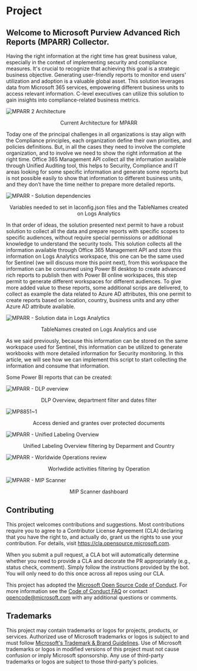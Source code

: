 # Project

## Welcome to Microsoft Purview Advanced Rich Reports (MPARR) Collector.

Having the right information at the right time has great business value, especially in the context of implementing security and compliance measures.  It's crucial to recognize that achieving this goal is a strategic business objective. Generating user-friendly reports to monitor end users' utilization and adoption is a valuable global asset.  This solution leverages data from Microsoft 365 services, empowering different business units to access relevant information. C-level executives can utilize this solution to gain insights into compliance-related business metrics.

![MPARR 2 Architecture](https://github.com/microsoft/Microsoft-Purview-Advanced-Rich-Reports-MPARR-Collector/assets/44684110/766fd0fb-ffb5-413c-a909-ec0d4bffa867)
<p align="center">Current Architecture for MPARR</p>

Today one of the principal challenges in all organizations is stay align with the Compliance principles, each organization define their own priorities, and policies definitions. But, in all the cases they need to involve the complete organization, and to involve we need to show the right information at the right time.
Office 365 Management API collect all the information available through Unified Auditing tool, this helps to Security, Compliance and IT areas looking for some specific information and generate some reports but is not possible easily to show that information to different business units, and they don’t have the time neither to prepare more detailed reports.

![MPARR - Solution dependencies](https://github.com/microsoft/Microsoft-Purview-Advanced-Rich-Reports-MPARR-Collector/assets/44684110/d2a303e1-2333-415a-ba0c-aae1b06972fb)
<p align="center">Variables needed to set in laconfig.json files and the TableNames created on Logs Analytics</p>
 
In that order of ideas, the solution presented next permit to have a robust solution to collect all the data and prepare reports with specific scopes to specific audiences, without require special permissions or additional knowledge to understand the security tools.
This solution collects all the information available through Office 365 Management API and store this information on Logs Analytics workspace, this one can be the same used for Sentinel (we will discuss more this point next), from this workspace the information can be consumed using Power BI desktop to create advanced rich reports to publish then with Power BI online workspaces, this step permit to generate different workspaces for different audiences. To give more added value to these reports, some additional scrips are delivered, to collect as example the data related to Azure AD attributes, this one permit to create reports based on location, country, business units and any other Azure AD attribute available.

![MPARR - Solution data in Logs Analytics](https://github.com/microsoft/Microsoft-Purview-Advanced-Rich-Reports-MPARR-Collector/assets/44684110/356c5f6a-8e31-40af-9b1a-398c1e4df4d0)
<p align="center">TableNames created on Logs Analytics and use</p>
 
As we said previously, because this information can be stored on the same workspace used for Sentinel, this information can be utilized to generate workbooks with more detailed information for Security monitoring.
In this article, we will see how we can implement this script to start collecting the information and consume that information.

Some Power BI reports that can be created:

![MPARR - DLP overview](https://user-images.githubusercontent.com/44684110/215560498-5438d724-baf1-4a03-aea2-3cce1d7a88c5.png)
<p align="center">DLP Overview, department filter and dates filter</p>

![MP8851~1](https://github.com/microsoft/Microsoft-Purview-Advanced-Rich-Reports-MPARR-Collector/assets/44684110/69d18aea-6549-47e6-9491-693d9c2a2f6d)
<p align="center">Access denied and grantes over protected documents</p>

![MPARR - Unified Labeling Overview](https://user-images.githubusercontent.com/44684110/215561587-7e9507a7-b6b6-46a0-b950-abd7450bc2a0.png)
<p align="center">Unified Labeling Overview filtering by Deparment and Country</p>

![MPARR - Worldwide Operations review](https://user-images.githubusercontent.com/44684110/215561913-5dd632d1-fdbc-4eaf-8a36-13c3c5773791.png)
<p align="center">Worlwdide activities filtering by Operation</p>

![MPARR - MIP Scanner](https://github.com/microsoft/Microsoft-Purview-Advanced-Rich-Reports-MPARR-Collector/assets/44684110/53fe5694-fbcd-4cf0-9cab-4a2cb055a633)
<p align="center">MIP Scanner dashboard</p>

## Contributing

This project welcomes contributions and suggestions.  Most contributions require you to agree to a
Contributor License Agreement (CLA) declaring that you have the right to, and actually do, grant us
the rights to use your contribution. For details, visit https://cla.opensource.microsoft.com.

When you submit a pull request, a CLA bot will automatically determine whether you need to provide
a CLA and decorate the PR appropriately (e.g., status check, comment). Simply follow the instructions
provided by the bot. You will only need to do this once across all repos using our CLA.

This project has adopted the [Microsoft Open Source Code of Conduct](https://opensource.microsoft.com/codeofconduct/).
For more information see the [Code of Conduct FAQ](https://opensource.microsoft.com/codeofconduct/faq/) or
contact [opencode@microsoft.com](mailto:opencode@microsoft.com) with any additional questions or comments.

## Trademarks

This project may contain trademarks or logos for projects, products, or services. Authorized use of Microsoft 
trademarks or logos is subject to and must follow 
[Microsoft's Trademark & Brand Guidelines](https://www.microsoft.com/en-us/legal/intellectualproperty/trademarks/usage/general).
Use of Microsoft trademarks or logos in modified versions of this project must not cause confusion or imply Microsoft sponsorship.
Any use of third-party trademarks or logos are subject to those third-party's policies.
